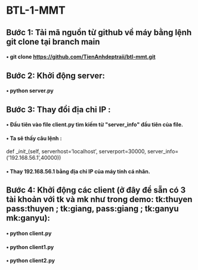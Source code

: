 # BTL-1-MMT


## Bước 1: Tải mã nguồn từ github về máy bằng lệnh git clone tại branch main
 #### • git clone https://github.com/TienAnhdeptraii/btl-mmt.git
 
##  Bước 2: Khởi động server:
  #### • python server.py 
##  Bước 3: Thay đổi địa chỉ IP :
   #### • Đầu tiên vào file client.py tìm kiếm từ "server_info" đầu tiên của file.
  #### • Ta sẽ thấy câu lệnh :
  
   def \__init__(self, serverhost=’localhost’, serverport=30000, server_info=(’192.168.56.1’,40000))
    
   #### • Thay 192.168.56.1 bằng địa chỉ IP của máy tính cá nhân.
##  Bước 4: Khởi động các client (ở đây để sẵn có 3 tài khoản với tk và mk như trong demo: tk:thuyen pass:thuyen ; tk:giang, pass:giang ; tk:ganyu mk:ganyu):
   #### • python client.py
   #### • python client1.py
   #### • python client2.py

